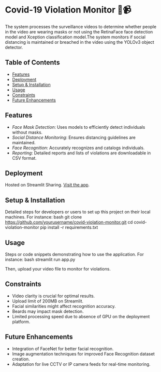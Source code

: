 #  Covid-19 Violation Monitor 🦠📹
The system processes the surveillance videos to determine whether people in the video are wearing masks or not using the RetinaFace face detection model and Xception classification model.The system monitors if social distancing is maintained or breached in the video using the YOLOv3 object detector.

## Table of Contents

- [Features](#features)
- [Deployment](#deployment)
- [Setup & Installation](#setup--installation)
- [Usage](#usage)
- [Constraints](#constraints)
- [Future Enhancements](#future-enhancements)

## Features

- *Face Mask Detection*: Uses models to efficiently detect individuals without masks.
- *Social Distance Monitoring*: Ensures distancing guidelines are maintained.
- *Face Recognition*: Accurately recognizes and catalogs individuals.
- *Reporting*: Detailed reports and lists of violations are downloadable in CSV format.

## Deployment

Hosted on Streamlit Sharing. [Visit the app](https://www.streamlit.io/).

## Setup & Installation
Detailed steps for developers or users to set up this project on their local machines. For instance:
bash
git clone https://github.com/yourusername/covid-violation-monitor.git
cd covid-violation-monitor
pip install -r requirements.txt


## Usage

Steps or code snippets demonstrating how to use the application. For instance:
bash
streamlit run app.py

Then, upload your video file to monitor for violations.

## Constraints

- Video clarity is crucial for optimal results.
- Upload limit of 200MB on Streamlit.
- Facial similarities might affect recognition accuracy.
- Beards may impact mask detection.
- Limited processing speed due to absence of GPU on the deployment platform.

## Future Enhancements

- Integration of FaceNet for better facial recognition.
- Image augmentation techniques for improved Face Recognition dataset creation.
- Adaptation for live CCTV or IP camera feeds for real-time monitoring.

